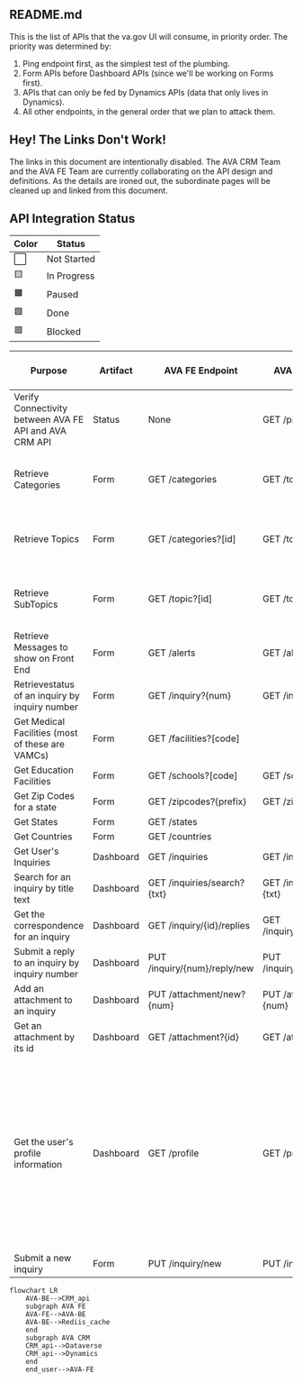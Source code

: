## README.md

This is the list of APIs that the va.gov UI will consume, in priority order. The priority was determined by:

1. Ping endpoint first, as the simplest test of the plumbing.
2. Form APIs before Dashboard APIs (since we'll be working on Forms first).
3. APIs that can only be fed by Dynamics APIs (data that only lives in Dynamics).
4. All other endpoints, in the general order that we plan to attack them.

## Hey! The Links Don't Work!

The links in this document are intentionally disabled. The AVA CRM Team and the AVA FE Team are currently collaborating on the API design and definitions. As the details are ironed out, the subordinate pages will be cleaned up and linked from this document.

## API Integration Status

|Color | Status |
|---|---|
⬜ | Not Started |
🟨 | In Progress |
🟧 | Paused |
🟩 | Done |
🟥 | Blocked |


| Purpose | Artifact | AVA FE Endpoint | AVA CRM Endpoint | FE Dev Status | Integration Status | Prod Deployment Status | Source | Notes | Docs | 
|---|---|---|---|:---:|:---:|:---:|:---:|---|---|
| Verify Connectivity between AVA FE API and AVA CRM API | Status | None | GET /ping | 🟩 | 🟩 | ⬜ | Dynamics | FE team has deployed and verified this in Dev. Waiting to deploy to staging for integration testing. | [link](Status_Ping.md) |
| Retrieve Categories | Form | GET /categories | GET /topics | ⬜ | ⬜ | ⬜ | Dynamics | The AVA CRM endpoint is expected to return the entire categories/topics/subtopics tree | [link](Form_GetTopics.md) |
| Retrieve Topics | Form | GET /categories?[id] | GET /topics | ⬜ | ⬜ | ⬜ | Dynamics | The AVA CRM endpoint is expected to return the entire categories/topics/subtopics tree | [link](Form_GetTopics.md) |
| Retrieve SubTopics | Form | GET /topic?[id] | GET /topics | ⬜ | ⬜ | ⬜ | Dynamics | The AVA CRM endpoint is expected to return the entire categories/topics/subtopics tree | [link](Form_GetTopics.md) |
| Retrieve Messages to show on Front End | Form | GET /alerts | GET /alerts | ⬜| ⬜ | ⬜ | Dynamics |  These have a start and expiration date | [link](Form_RetrieveBannerMessage.md) |
| Retrievestatus of an inquiry by inquiry number | Form | GET /inquiry?{num} | GET /inquiry?{num} | ⬜ | ⬜ | ⬜ | Dynamics |  | | [link](Form_RetrieveInquiryStatus.md) |
| Get Medical Facilities (most of these are VAMCs) | Form | GET /facilities?[code] | | ⬜ | ⬜ | ⬜ | Lighthouse | This will be retrieved from Lighthouse and filtered  | [link](Form_MedicalFacilities.md) |
| Get Education Facilities | Form | GET /schools?[code] | GET /schools?[code] | ⬜ |⬜ | ⬜ | Dynamics |  | [link](Form_SchoolFacilityCodes.md) |
| Get Zip Codes for a state | Form | GET /zipcodes?{prefix} | GET /zipcodes?{prefix} | ⬜ |⬜ | ⬜ | Dynamics |  | [link](Form_ZipCodes.md)  |
| Get States | Form | GET /states |  | ⬜ | ⬜ | ⬜ | Static? | |  [link](Form_States.md) |
| Get Countries | Form | GET /countries | | ⬜ | ⬜ | ⬜ | Static? | | [link] |
| Get User's Inquiries | Dashboard | GET /inquiries | GET /inquiries |  ⬜ |  ⬜ | ⬜ | Dynamics | |  [link](Dashboard_RetrieveInquiries.md)  |
| Search for an inquiry by title text | Dashboard | GET /inquiries/search?{txt} | GET /inquiries/search?{txt} |  ⬜ |  ⬜ | ⬜ | Dynamics | | [link] |
| Get the correspondence for an inquiry | Dashboard | GET /inquiry/{id}/replies | GET /inquiry/{num}/replies |  ⬜ |  ⬜ | ⬜ | Dynamics | |  [link](Dashboard_RetrieveCorrespondence.md) |
| Submit a reply to an inquiry by inquiry number| Dashboard | PUT /inquiry/{num}/reply/new | PUT /inquiry/{num}/reply/new | ⬜ |⬜ | ⬜ | Dynamics |  | [link](Dashboard_SubmitAReply.md) |
| Add an attachment to an inquiry | Dashboard | PUT /attachment/new?{num} | PUT /attachment/new?{num} |  ⬜ |  ⬜ | ⬜ | Dynamics |  | [link](Dashboard_UploadFile.md) |
| Get an attachment by its id | Dashboard | GET /attachment?{id} | GET /attachment?{id} |  ⬜ | ⬜ | ⬜ | Dynamics | | [link] |
| Get the user's profile information | Dashboard | GET /profile | GET /profile |  🟧 | ⬜| ⬜ | VA Profile | There is information available in AVA Profile that is not contained in VA Profile.<br/> We will use VA Profile to be the source of truth for any information it contains <br/> We will fill the profile gaps with the informaiton from AVA Profile <br/><br/> **Note:** There must be a solution for distinguishing a business profile from a personal profile.  Currently that information is in AVA Profile. | [link](Dashboard_ReadMyProfile.md)  |
| Submit a new inquiry | Form | PUT /inquiry/new | PUT /inquiry/new |  🟧 | ⬜ | ⬜ | Dynamics | |  [link](Form_SubmitInquiry.md) |



```mermaid
flowchart LR
    AVA-BE-->CRM_api
    subgraph AVA FE
    AVA-FE-->AVA-BE
    AVA-BE-->Rediis_cache
    end
    subgraph AVA CRM 
    CRM_api-->Dataverse
    CRM_api-->Dynamics
    end
    end_user-->AVA-FE
```
